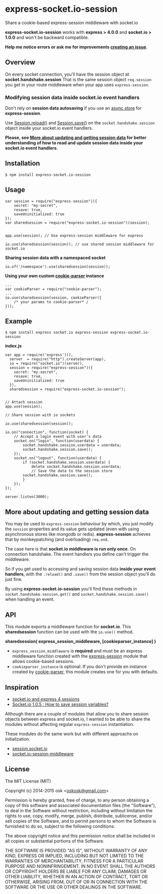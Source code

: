 express-socket.io-session
=========================

Share a cookie-based express-session middleware with socket.io

**express-socket.io-session** works with **express > 4.0.0** and **socket.io > 1.0.0** and won't be backward compatible.

**Help me notice errors or ask me for improvements [creating an issue](https://github.com/oskosk/express-socket.io-session/issues/new)**.

## Overview

On every socket connection, you'll have the session object at 
**socket.handshake.session** 
That is the same session object `req.session` you get in your route middleware when your app
uses `express-session`.


### Modifying session data inside socket.io event handlers

Don't rely on **session data autosaving** if you use an [async store](https://github.com/expressjs/session#compatible-session-stores) for **express-session**. 

Use [Session.reload()](https://github.com/expressjs/session#sessionreload) and [Session.save()](https://github.com/expressjs/session#sessionsave)
on the `socket.handshake.session` object inside your socket.io event handlers.

**Please, see [More about updating and getting session data](#more-about-updating-and-getting-session-data) for better understanding
of how to read and update session data inside your socket.io event handlers**.

## Installation

```
$ npm install express-socket.io-session
```

## Usage

    var session = require("express-session")({
        secret: "my-secret",
        resave: true,
        saveUninitialized: true
    });
    var sharedsession = require("express-socket.io-session")(session);
    

    app.use(session); // Use express-session middleware for express
    
    io.use(sharedsession(session)); // use shared session middleware for socket.io

**Sharing session data with a namespaced socket**

    io.of('/namespace').use(sharedsession(session));


**Using your own custom [cookie-parser](https://www.npmjs.com/package/cookie-parser) instance**
    
    ...
    var cookieParser = require("cookie-parser");
    ...
    io.use(sharedsession(session, cookieParser({
        /* your params to cookie-parser* /
    }));

## Example

```
$ npm install express socket.io express-session express-socket.io-session
```

**index.js**


    var app = require('express')(),
      server  = require("http").createServer(app),
      io = require("socket.io")(server),
      session = require("express-session")({
        secret: "my-secret",
        resave: true,
        saveUninitialized: true
      }),
      sharedsession = require("express-socket.io-session");


    // Attach session
    app.use(session);

    // Share session with io sockets

    io.use(sharedsession(session));

    io.on("connection", function(socket) {
        // Accept a login event with user's data
        socket.on("login", function(userdata) {
            socket.handshake.session.userdata = userdata;
            socket.handshake.session.save();
        });
        socket.on("logout", function(userdata) {
            if (socket.handshake.session.userdata) {
                delete socket.handshake.session.userdata;
                // Save the data to the session store
            socket.handshake.session.save();
            }
        });        
    });

    server.listen(3000);


## More about updating and getting session data

You may be used to `express-session` behaviour by which, you just
modify the `session` properties and its value gets updated (even with
using asynchronous stores like mongodb or redis). **express-session** achieves that
by monkeypatching (and overloading) `req.end`. 

The case here is that **socket.io middleware is run only once**. On connection handshake.
The event handlers you define can't trigger the middleware. 

So if you get used to accessing and saving session data **inside
your event handlers**, with the `.reload()` 
and `.save()` from the session object you'll do just fine.

By using **express-socket.io-session** you'll find these methods in `socket.handshake.session.get()` and `socket.handshake.session.save()`
when handling an event.


## API

This module exports a middleware function for **socket.io**.
This  **sharedsession** function can be used with the `io.use()` method.

**sharedsession( express_session_middleware, [cookieparser_instance] )**

* `express_session_middleware` is **required** and must be an express middleware function created with the  [express-session](https://www.npmjs.org/package/express-session) module that allows cookie-based sessions.
* `cookieparser_instance` is optional. If you don't provide en instance created by [cookie-parser](https://www.npmjs.org/package/cookie-parser), this module creates one for you with defaults.

## Inspiration

* [socket.io and express 4 sessions](http://stackoverflow.com/questions/23494016/socket-io-and-express-4-sessions)
* [Socket.io 1.0.5 : How to save session variables?](http://stackoverflow.com/questions/24290699/socket-io-1-0-5-how-to-save-session-variables/24380110#24380110)

Although there are a couple of modules that allow you to share session objects between express and socket.io,
I wanted to be able to share the modules without affecting regular `express-session` instantiation.

These modules do the same work but with different approachs on initialization.

* [session.socket.io](https://www.npmjs.org/package/session.socket.io) 
* [socket.io-session-middleware](https://github.com/peerigon/socket.io-session-middleware) 


## License 

The MIT License (MIT)

Copyright (c) 2014-2015 osk &lt;oskosk@gmail.com&gt;

Permission is hereby granted, free of charge, to any person obtaining a copy
of this software and associated documentation files (the "Software"), to deal
in the Software without restriction, including without limitation the rights
to use, copy, modify, merge, publish, distribute, sublicense, and/or sell
copies of the Software, and to permit persons to whom the Software is
furnished to do so, subject to the following conditions:

The above copyright notice and this permission notice shall be included in all
copies or substantial portions of the Software.

THE SOFTWARE IS PROVIDED "AS IS", WITHOUT WARRANTY OF ANY KIND, EXPRESS OR
IMPLIED, INCLUDING BUT NOT LIMITED TO THE WARRANTIES OF MERCHANTABILITY,
FITNESS FOR A PARTICULAR PURPOSE AND NONINFRINGEMENT. IN NO EVENT SHALL THE
AUTHORS OR COPYRIGHT HOLDERS BE LIABLE FOR ANY CLAIM, DAMAGES OR OTHER
LIABILITY, WHETHER IN AN ACTION OF CONTRACT, TORT OR OTHERWISE, ARISING FROM,
OUT OF OR IN CONNECTION WITH THE SOFTWARE OR THE USE OR OTHER DEALINGS IN THE
SOFTWARE.

